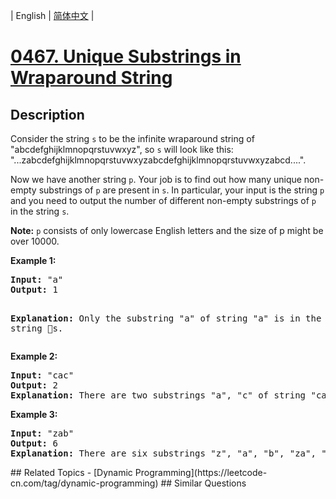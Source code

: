 
| English | [简体中文](README.md) |
# [0467. Unique Substrings in Wraparound String](https://leetcode-cn.com/problems/unique-substrings-in-wraparound-string/)
## Description
<p>Consider the string <code>s</code> to be the infinite wraparound string of "abcdefghijklmnopqrstuvwxyz", so <code>s</code> will look like this: "...zabcdefghijklmnopqrstuvwxyzabcdefghijklmnopqrstuvwxyzabcd....".</p>

<p>Now we have another string <code>p</code>. Your job is to find out how many unique non-empty substrings of <code>p</code> are present in <code>s</code>. In particular, your input is the string <code>p</code> and you need to output the number of different non-empty substrings of <code>p</code> in the string <code>s</code>.</p>

<p><b>Note:</b> <code>p</code> consists of only lowercase English letters and the size of p might be over 10000.</p>

<p><b>Example 1:</b><br />
<pre>
<b>Input:</b> "a"
<b>Output:</b> 1

<b>Explanation:</b> Only the substring "a" of string "a" is in the string s.
</pre>
</p>

<p><b>Example 2:</b><br />
<pre>
<b>Input:</b> "cac"
<b>Output:</b> 2
<b>Explanation:</b> There are two substrings "a", "c" of string "cac" in the string s.
</pre>
</p>

<p><b>Example 3:</b><br />
<pre>
<b>Input:</b> "zab"
<b>Output:</b> 6
<b>Explanation:</b> There are six substrings "z", "a", "b", "za", "ab", "zab" of string "zab" in the string s.
</pre>
</p>
## Related Topics
- [Dynamic Programming](https://leetcode-cn.com/tag/dynamic-programming)
## Similar Questions

